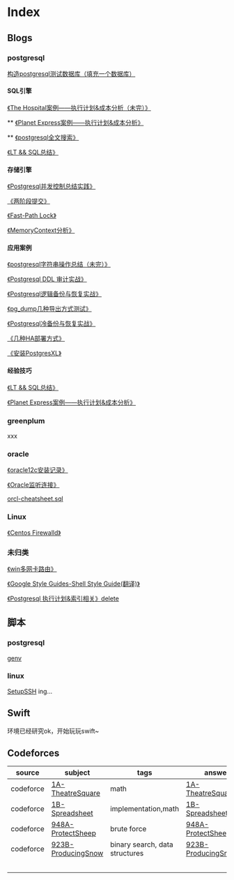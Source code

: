 # Index

## Blogs

### postgresql

[构造postgresql测试数据库（填充一个数据库）](src/pgsql-sql-testdatabase.md)

#### SQL引擎

[《The Hospital案例——执行计划&成本分析（未完）》](src/sql-exec-hospital.md)

** [《Planet Express案例——执行计划&成本分析》](src/sql-exec-planetexpress.md)

** [《postgresql全文搜索》](src/pgsql-sql-fulltextsearch.md)

[《LT && SQL总结》](src/sql-exec-leetcode.md)

#### 存储引擎

[《Postgresql并发控制总结实践》](src/pgsql-kp-concurrency.md)

[《两阶段提交》](src/pgsql-kp-twophase.md)

[《Fast-Path Lock》](src/pgsql-kp-fastpath.md)

[《MemoryContext分析》](src/pgsql-internal-memorycontext.md)

#### 应用案例

[《postgresql字符串操作总结（未完）》](src/pgsql-sql-string.md)

[《Postgresql DDL 审计实战》](src/pgsql-sql-ddlaudit.md)

[《Postgresql逻辑备份与恢复实战》](src/pgsql-fun-pgdumpbackup.md)

[《pg_dump几种导出方式测试》](src/pgsql-fun-pgdump.md)

[《Postgresql冷备份与恢复实战》](src/pgsql-fun-offlinebackup.md)

[《几种HA部署方式》](src/pgsql-fun-ha.md)

[《安装PostgresXL》](src/pgsql-deploy-xl.md)

#### 经验技巧

[《LT && SQL总结》](src/sql-exec-leetcode.md)

[《Planet Express案例——执行计划&成本分析》](src/sql-exec-planetexpress.md)




### greenplum

xxx

### oracle

[《oracle12c安装记录》](src/orcl-deploy-12c.md)

[《Oracle监听连接》](src/orcl-fun-lsnrctl.md)

[orcl-cheatsheet.sql](src/orcl-cheatsheet.sql)

### Linux

[《Centos Firewalld》](src/linux-centos-firewalld.md)

### 未归类

[《win多网卡路由》](src/utils-win-doalnetwordcardrounting.md)

[《Google Style Guides-Shell Style Guide(翻译)》](src/shell-style.md)



[《Postgresql 执行计划&索引相关》delete](src/pgsql-fun-explain.md)

## 脚本

### postgresql

[genv](scripts/genv)

### linux

[SetupSSH](scripts/SetupSSH)   ing...







## Swift

环境已经研究ok，开始玩玩swift~







## Codeforces

| source    | subject                                  | tags                           | answer                                   | note |
| --------- | ---------------------------------------- | ------------------------------ | ---------------------------------------- | ---- |
| codeforce | [1A-TheatreSquare](http://codeforces.com/problemset/problem/1/A) | math                           | [1A-TheatreSquare.cc](codeforces/1A-TheatreSquare.cc) |      |
| codeforce | [1B-Spreadsheet](http://codeforces.com/problemset/problem/1/B) | implementation,math            | [1B-Spreadsheet.cc](codeforces/1B-Spreadsheet.cc) |      |
| codeforce | [948A-ProtectSheep](http://codeforces.com/problemset/problem/948/A) | brute force                    | [948A-ProtectSheep.cc](codeforces/948A-ProtectSheep.cc) |      |
| codeforce | [923B-ProducingSnow](http://codeforces.com/problemset/problem/923/B) | binary search, data structures | [923B-ProducingSnow.cc](codeforces/923B-ProducingSnow.cc) |      |
|           |                                          |                                |                                          |      |
|           |                                          |                                |                                          |      |
|           |                                          |                                |                                          |      |
|           |                                          |                                |                                          |      |
|           |                                          |                                |                                          |      |
